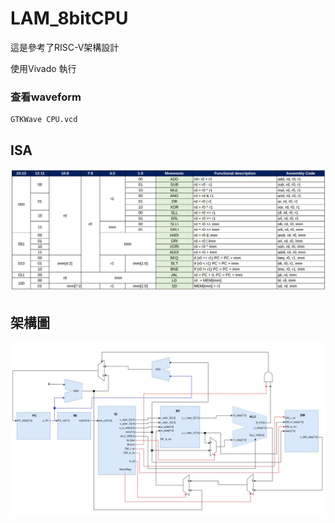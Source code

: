 # LAM_8bitCPU
這是參考了RISC-V架構設計

使用Vivado 執行

### 查看waveform
```bash=
GTKWave CPU.vcd
```
## ISA
![alt text](img/ISA.JPG)
## 架構圖
![alt text](img/8bitsCPU.JPG)

